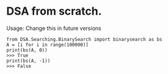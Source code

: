 # DSA from scratch.
Usage: Change this in future versions
```
from DSA.Searching.BinarySearch import binarysearch as bs
A = [i for i in range(100000)]
print(bs(A, 0))
>>> True
print(bs(A, -1))
>>> False
```
